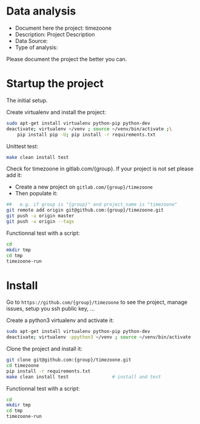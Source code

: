 # Data analysis
- Document here the project: timezoone
- Description: Project Description
- Data Source:
- Type of analysis:

Please document the project the better you can.

# Startup the project

The initial setup.

Create virtualenv and install the project:
```bash
sudo apt-get install virtualenv python-pip python-dev
deactivate; virtualenv ~/venv ; source ~/venv/bin/activate ;\
    pip install pip -U; pip install -r requirements.txt
```

Unittest test:
```bash
make clean install test
```

Check for timezoone in gitlab.com/{group}.
If your project is not set please add it:

- Create a new project on `gitlab.com/{group}/timezoone`
- Then populate it:

```bash
##   e.g. if group is "{group}" and project_name is "timezoone"
git remote add origin git@github.com:{group}/timezoone.git
git push -u origin master
git push -u origin --tags
```

Functionnal test with a script:

```bash
cd
mkdir tmp
cd tmp
timezoone-run
```

# Install

Go to `https://github.com/{group}/timezoone` to see the project, manage issues,
setup you ssh public key, ...

Create a python3 virtualenv and activate it:

```bash
sudo apt-get install virtualenv python-pip python-dev
deactivate; virtualenv -ppython3 ~/venv ; source ~/venv/bin/activate
```

Clone the project and install it:

```bash
git clone git@github.com:{group}/timezoone.git
cd timezoone
pip install -r requirements.txt
make clean install test                # install and test
```
Functionnal test with a script:

```bash
cd
mkdir tmp
cd tmp
timezoone-run
```
